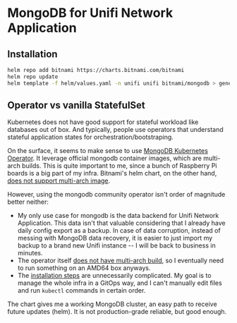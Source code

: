# MongoDB for Unifi Network Application

## Installation

```bash
helm repo add bitnami https://charts.bitnami.com/bitnami
helm repo update
helm template -f helm/values.yaml -n unifi unifi bitnami/mongodb > generated.yaml
```

## Operator vs vanilla StatefulSet

Kubernetes does not have good support for stateful workload like databases out of box. And typically, people use operators that understand stateful application states for orchestration/bootstraping. 

On the surface, it seems to make sense to use [MongoDB Kubernetes Operator](https://github.com/mongodb/mongodb-kubernetes-operator). It leverage official mongodb container images, which are multi-arch builds. This is quite important to me, since a bunch of Raspberry Pi boards is a big part of my infra. Bitnami's helm chart, on the other hand, [does not support multi-arch image](https://github.com/bitnami/charts/issues/7305).

However, using the mongodb community operator isn't order of magnitude better neither:

- My only use case for mongodb is the data backend for Unifi Network Application. This data isn't that valuable considering that I already have daily config export as a backup. In case of data corruption, instead of messing with MongoDB data recovery, it is easier to just import my backup to a brand new Unifi instance -- I will be back to business in minutes.
- The operator itself [does not have multi-arch build](https://github.com/mongodb/mongodb-kubernetes-operator/issues/299), so I eventually need to run something on an AMD64 box anyways.
- The [installation steps](https://github.com/mongodb/mongodb-kubernetes-operator/blob/master/docs/install-upgrade.md) are unnecessarily complicated. My goal is to manage the whole infra in a GitOps way, and I can't manually edit files and run `kubectl` commands in certain order.

The chart gives me a working MongoDB cluster, an easy path to receive future updates (helm). It is not production-grade reliable, but good enough.
